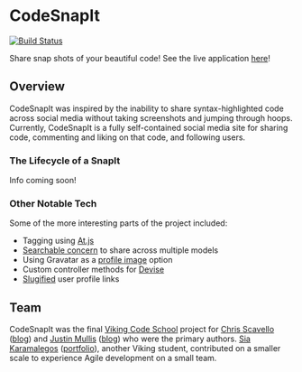 # CodeSnapIt

[![Build Status](https://travis-ci.org/BideoWego/codesnapit.svg?branch=master)](https://travis-ci.org/BideoWego/codesnapit)

Share snap shots of your beautiful code! See the live application [here](http://codesnapit.herokuapp.com/activities)!

## Overview

CodeSnapIt was inspired by the inability to share syntax-highlighted code across social media without taking screenshots and jumping through hoops. Currently, CodeSnapIt is a fully self-contained social media site for sharing code, commenting and liking on that code, and following users.

### The Lifecycle of a SnapIt

Info coming soon!

### Other Notable Tech

Some of the more interesting parts of the project included:

- Tagging using [At.js](http://ichord.github.io/At.js/)
- [Searchable concern](https://github.com/BideoWego/codesnapit/blob/master/app/models/concerns/searchable.rb) to share across multiple models
- Using Gravatar as a [profile image](https://github.com/BideoWego/codesnapit/blob/master/app/models/profile.rb) option
- Custom controller methods for [Devise](https://github.com/plataformatec/devise)
- [Slugified](https://github.com/Slicertje/Slugify) user profile links

## Team

CodeSnapIt was the final [Viking Code School](https://www.vikingcodeschool.com/) project for [Chris Scavello](https://github.com/BideoWego) ([blog](http://bideowego.com)) and [Justin Mullis](https://github.com/nonadmin) ([blog](http://nightiron.com/)) who were the primary authors. [Sia Karamalegos](https://github.com/siakaramalegos) ([portfolio](http://siakaramalegos.github.io/)), another Viking student, contributed on a smaller scale to experience Agile development on a small team.






